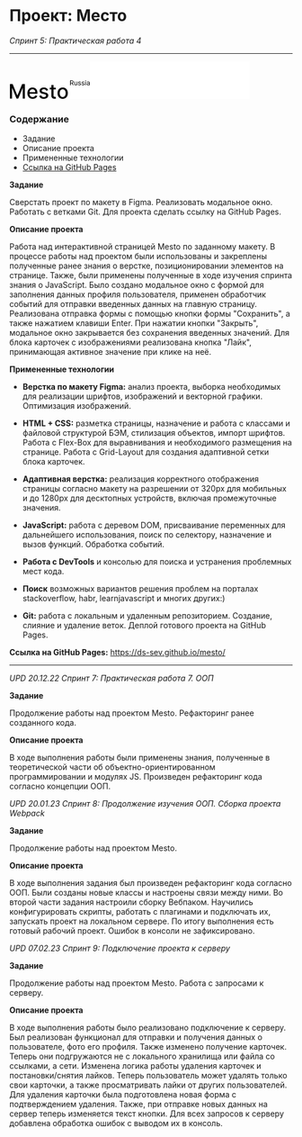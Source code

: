 # Проект: Место
_Спринт 5: Практическая работа 4_
___
![logo_white](src/images/logo/logo_black.png)![logo_black](src/images/logo/logo.svg)
### Содержание

* Задание
* Описание проекта
* Примененные технологии
* [Ссылка на GitHub Pages](https://ds-sev.github.io/mesto)

**Задание**

Сверстать проект по макету в Figma. Реализовать модальное окно. Работать с ветками Git. Для проекта сделать ссылку на GitHub Pages.

**Описание проекта**

Работа над интерактивной страницей Mesto по заданному макету. В процессе работы над проектом были использованы и закреплены полученные ранее знания о верстке, позиционировании элементов на странице. Также, были применены полученные в ходе изучения спринта знания о JavaScript. Было создано модальное окно с формой для заполнения данных профиля пользователя, применен обработчик событий для отправки введенных данных на главную страницу. Реализована отправка формы с помощью кнопки формы "Сохранить", а также нажатием клавиши Enter. При нажатии кнопки "Закрыть", модальное окно закрывается без сохранения введенных значений. Для блока карточек с изображениями реализована кнопка "Лайк", принимающая активное значение при клике на неё.

**Примененные технологии**

* **Верстка по макету Figma:** анализ проекта, выборка необходимых для реализации шрифтов, изображений и векторной графики. Оптимизация изображений.

* **HTML + CSS:** разметка страницы, назначение и работа с классами и файловой структурой БЭМ, стилизация объектов, импорт шрифтов. Работа с Flex-Box для выравнивания и необходимого размещения на странице. Работа с Grid-Layout для создания адаптивной сетки блока карточек.

* **Адаптивная верстка:** реализация корректного отображения страницы согласно макету на разрешении от 320px для мобильных и до 1280px для десктопных устройств, включая промежуточные значения.

* **JavaScript:** работа с деревом DOM, присваивание переменных для дальнейшего использования, поиск по селектору, назначение и вызов функций. Обработка событий.

* **Работа с DevTools** и консолью для поиска и устранения проблемных мест кода.

* **Поиск** возможных вариантов решения проблем на порталах stackoverflow, habr, learnjavascript и многих других:)

* **Git:** работа с локальным и удаленным репозиторием. Создание, слияние и удаление веток. Деплой готового проекта на GitHub Pages.

**Ссылка на GitHub Pages:** https://ds-sev.github.io/mesto/

___

_UPD 20.12.22 Спринт 7: Практическая работа 7. ООП_

**Задание**

Продолжение работы над проектом Mesto. Рефакторинг ранее созданного кода.

**Описание проекта**

В ходе выполнения работы были применены знания, полученные в теоретической части об объектно-ориентированном программировании и модулях JS.
Произведен рефакторинг кода согласно концепции ООП.

_UPD 20.01.23 Спринт 8: Продолжение изучения ООП. Сборка проекта Webpack_

**Задание**

Продолжение работы над проектом Mesto.

**Описание проекта**

В ходе выполнения задания был произведен рефакторинг кода согласно ООП. Были созданы новые классы и настроены связи между ними.
Во второй части задания настроили сборку Вебпаком. Научились конфигурировать скрипты, работать с плагинами и подключать их, запускать проект на локальном сервере.
По итогу выполнения есть готовый рабочий проект. Ошибок в консоли не зафиксировано.

_UPD 07.02.23 Спринт 9: Подключение проекта к серверу_

**Задание**

Продолжение работы над проектом Mesto. Работа с запросами к серверу.

**Описание проекта**

В ходе выполнения работы было реализовано подключение к серверу. Был реализован функционал для
отправки и получения данных о пользователе, фото его профиля. Также изменено получение карточек.
Теперь они подгружаются не с локального хранилища или файла со ссылками, а сети. Изменена логика
работы удаления карточек и постановки/снятия лайков. Теперь пользователь может удалять только свои
карточки, а также просматривать лайки от других пользователей. Для удаления карточки была подготовлена
новая форма с подтверждением удаления. Также, при отправке новых данных на сервер теперь изменяется
текст кнопки. Для всех запросов к серверу добавлена обработка ошибок с выводом их в консоль.
